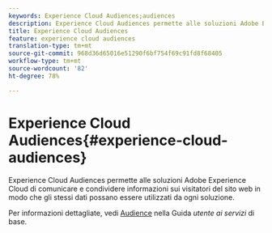 ```yaml
---
keywords: Experience Cloud Audiences;audiences
description: Experience Cloud Audiences permette alle soluzioni Adobe Experience Cloud di comunicare e condividere informazioni sui visitatori del sito web in modo che gli stessi dati possano essere utilizzati da ogni soluzione.
title: Experience Cloud Audiences
feature: experience cloud audiences
translation-type: tm+mt
source-git-commit: 968d36d65016e51290f6bf754f69c91fd8f68405
workflow-type: tm+mt
source-wordcount: '82'
ht-degree: 78%

---
```



# Experience Cloud Audiences{#experience-cloud-audiences}

Experience Cloud Audiences permette alle soluzioni Adobe Experience Cloud di comunicare e condividere informazioni sui visitatori del sito web in modo che gli stessi dati possano essere utilizzati da ogni soluzione.

Per informazioni dettagliate, vedi [Audience](https://experienceleague.adobe.com/docs/core-services/interface/audiences/audience-library.html) nella Guida *utente ai servizi* di base.

